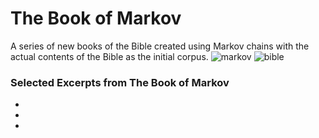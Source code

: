 # The Book of Markov
A series of new books of the Bible created using Markov chains with the actual contents of the Bible as the initial corpus.
![markov](https://upload.wikimedia.org/wikipedia/commons/7/70/AAMarkov.jpg)
![bible](https://upload.wikimedia.org/wikipedia/commons/6/61/Bible_chartraine_-_BNF_Lat116_f193.jpg)

### Selected Excerpts from The Book of Markov
*
*
*